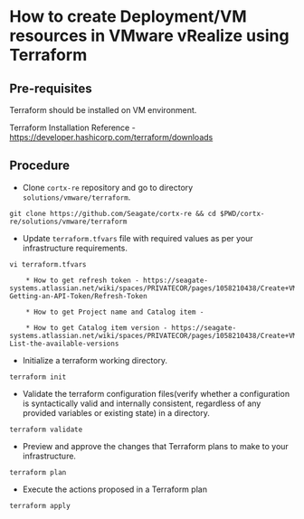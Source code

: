 # How to create Deployment/VM resources in VMware vRealize using Terraform

## Pre-requisites
Terraform should be installed on VM environment.

Terraform Installation Reference - https://developer.hashicorp.com/terraform/downloads

## Procedure
* Clone `cortx-re` repository and go to directory `solutions/vmware/terraform`. 
```
git clone https://github.com/Seagate/cortx-re && cd $PWD/cortx-re/solutions/vmware/terraform
```
* Update `terraform.tfvars` file with required values as per your infrastructure requirements.
```
vi terraform.tfvars
```
    
        * How to get refresh token - https://seagate-systems.atlassian.net/wiki/spaces/PRIVATECOR/pages/1058210438/Create+VMs+Deployments#1.-Getting-an-API-Token/Refresh-Token
    
        * How to get Project name and Catalog item -
    
        * How to get Catalog item version - https://seagate-systems.atlassian.net/wiki/spaces/PRIVATECOR/pages/1058210438/Create+VMs+Deployments#2.-List-the-available-versions

* Initialize a terraform working directory.  
```
terraform init
```
* Validate the terraform configuration files(verify whether a configuration is syntactically valid and internally consistent, regardless of any provided variables or existing state) in a directory.
```
terraform validate
```
* Preview and approve the changes that Terraform plans to make to your infrastructure.
```
terraform plan
```
* Execute the actions proposed in a Terraform plan
```
terraform apply
```